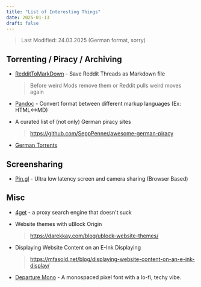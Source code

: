 ```yaml
---
title: "List of Interesting Things"
date: 2025-01-13
draft: false
---
```

> Last Modified: 24.03.2025 (German format, sorry)

## Torrenting / Piracy / Archiving
- [RedditToMarkDown](https://farnots.github.io/RedditToMarkdown/) - Save Reddit Threads as Markdown file
    > Before weird Mods remove them or Reddit pulls weird moves again

- [Pandoc](https://github.com/jgm/pandoc) - Convert format between different markup languages (Ex: HTML<->MD)

- A curated list of (not only) German piracy sites
    >https://github.com/SeppPenner/awesome-german-piracy

- [German Torrents](https://github.com/milahu/deutschetorrents)

## Screensharing
- [Pin.gl](https://pin.gl/) - Ultra low latency screen and camera sharing (Browser Based)

## Misc
- [4get](https://4get.ca/) - a proxy search engine that doesn't suck

- Website themes with uBlock Origin
    >https://darekkay.com/blog/ublock-website-themes/

- Displaying Website Content on an E-Ink Displaying
    >https://mfasold.net/blog/displaying-website-content-on-an-e-ink-display/

- [Departure Mono](https://departuremono.com/) - A monospaced pixel font with a lo-fi, techy vibe.